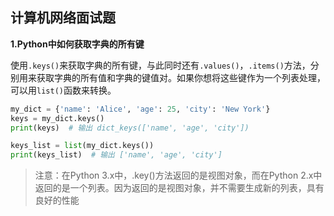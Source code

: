 ## 计算机网络面试题

**1.Python中如何获取字典的所有键**

使用`.keys()`来获取字典的所有键，与此同时还有`.values()`，`.items()`方法，分别用来获取字典的所有值和字典的键值对。如果你想将这些键作为一个列表处理，可以用`list()`函数来转换。

```python
my_dict = {'name': 'Alice', 'age': 25, 'city': 'New York'}
keys = my_dict.keys()
print(keys)  # 输出 dict_keys(['name', 'age', 'city'])

keys_list = list(my_dict.keys())
print(keys_list)  # 输出 ['name', 'age', 'city']
```

> 注意：在Python 3.x中，.key()方法返回的是视图对象，而在Python 2.x中返回的是一个列表。因为返回的是视图对象，并不需要生成新的列表，具有良好的性能